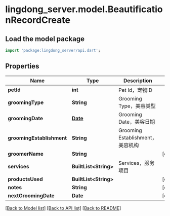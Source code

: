 # lingdong_server.model.BeautificationRecordCreate

## Load the model package
```dart
import 'package:lingdong_server/api.dart';
```

## Properties
Name | Type | Description | Notes
------------ | ------------- | ------------- | -------------
**petId** | **int** | Pet Id，宠物ID | 
**groomingType** | **String** | Grooming Type，美容类型 | 
**groomingDate** | [**Date**](Date.md) | Grooming Date，美容日期 | 
**groomingEstablishment** | **String** | Grooming Establishment，美容机构 | 
**groomerName** | **String** |  | [optional] 
**services** | **BuiltList&lt;String&gt;** | Services，服务项目 | 
**productsUsed** | **BuiltList&lt;String&gt;** |  | [optional] 
**notes** | **String** |  | [optional] 
**nextGroomingDate** | [**Date**](Date.md) |  | [optional] 

[[Back to Model list]](../README.md#documentation-for-models) [[Back to API list]](../README.md#documentation-for-api-endpoints) [[Back to README]](../README.md)


